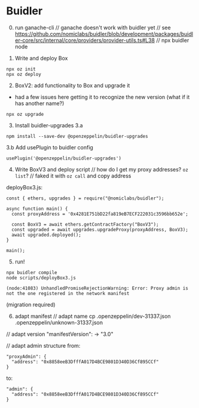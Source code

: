 # Buidler
0. run ganache-cli
// ganache doesn't work with buidler yet
// see https://github.com/nomiclabs/buidler/blob/development/packages/buidler-core/src/internal/core/providers/provider-utils.ts#L38
// npx buidler node

1. Write and deploy Box
```
npx oz init
npx oz deploy
```

2. BoxV2: add functionality to Box and upgrade it
- had a few issues here getting it to recognize the new version (what if it has another name?)
```
npx oz upgrade
```

3. Install buidler-upgrades
3.a
```
npm install --save-dev @openzeppelin/buidler-upgrades
```

3.b Add usePlugin to buidler config
```
usePlugin('@openzeppelin/buidler-upgrades')
```
4. Write BoxV3 and deploy script
// how do I get my proxy addresses? `oz list`?
// faked it with `oz call` and copy address

deployBox3.js:
```
const { ethers, upgrades } = require("@nomiclabs/buidler");

async function main() {
  const proxyAddress = '0x4281E751bD22fa819eB7ECF222031c3596bb652e';

  const BoxV3 = await ethers.getContractFactory("BoxV3");
  const upgraded = await upgrades.upgradeProxy(proxyAddress, BoxV3);
  await upgraded.deployed();
}

main();
```

5. run!
```
npx buidler compile
node scripts/deployBox3.js

(node:41083) UnhandledPromiseRejectionWarning: Error: Proxy admin is not the one registered in the network manifest
```
(migration required)

6. adapt manifest
// adapt name
cp .openzeppelin/dev-31337.json .openzeppelin/unknown-31337.json

// adapt version
"manifestVersion": -> "3.0"

// adapt admin structure
from:
```
"proxyAdmin": {
  "address": "0x8858eeB3DfffA017D4BCE9801D340D36Cf895CCf"
}
```

to:
```
"admin": {
  "address": "0x8858eeB3DfffA017D4BCE9801D340D36Cf895CCf"
}
```